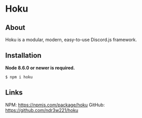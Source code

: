 # Hoku

## About
Hoku is a modular, modern, easy-to-use Discord.js framework.

## Installation

**Node 8.6.0 or newer is required.**

```shell
$ npm i hoku
```

## Links

NPM: https://npmjs.com/package/hoku
GitHub: https://github.com/ndr3w221/hoku